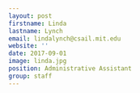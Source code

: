 ```yaml
---
layout: post
firstname: Linda
lastname: Lynch
email: lindalynch@csail.mit.edu
website: ''
date: 2017-09-01
image: linda.jpg
position: Administrative Assistant 
group: staff
---
```

